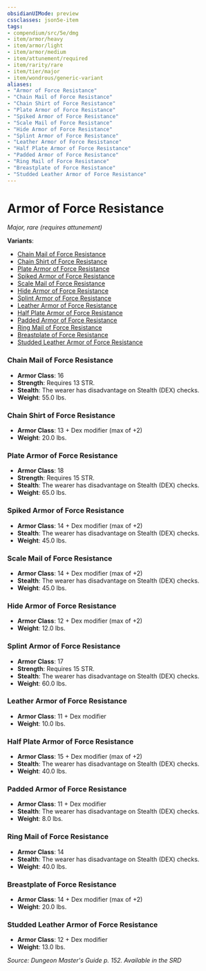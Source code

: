 ```yaml
---
obsidianUIMode: preview
cssclasses: json5e-item
tags:
- compendium/src/5e/dmg
- item/armor/heavy
- item/armor/light
- item/armor/medium
- item/attunement/required
- item/rarity/rare
- item/tier/major
- item/wondrous/generic-variant
aliases: 
- "Armor of Force Resistance"
- "Chain Mail of Force Resistance"
- "Chain Shirt of Force Resistance"
- "Plate Armor of Force Resistance"
- "Spiked Armor of Force Resistance"
- "Scale Mail of Force Resistance"
- "Hide Armor of Force Resistance"
- "Splint Armor of Force Resistance"
- "Leather Armor of Force Resistance"
- "Half Plate Armor of Force Resistance"
- "Padded Armor of Force Resistance"
- "Ring Mail of Force Resistance"
- "Breastplate of Force Resistance"
- "Studded Leather Armor of Force Resistance"
---
```

# Armor of Force Resistance
*Major, rare (requires attunement)*  


**Variants**:
- [Chain Mail of Force Resistance](#Chain%20Mail%20of%20Force%20Resistance)
- [Chain Shirt of Force Resistance](#Chain%20Shirt%20of%20Force%20Resistance)
- [Plate Armor of Force Resistance](#Plate%20Armor%20of%20Force%20Resistance)
- [Spiked Armor of Force Resistance](#Spiked%20Armor%20of%20Force%20Resistance)
- [Scale Mail of Force Resistance](#Scale%20Mail%20of%20Force%20Resistance)
- [Hide Armor of Force Resistance](#Hide%20Armor%20of%20Force%20Resistance)
- [Splint Armor of Force Resistance](#Splint%20Armor%20of%20Force%20Resistance)
- [Leather Armor of Force Resistance](#Leather%20Armor%20of%20Force%20Resistance)
- [Half Plate Armor of Force Resistance](#Half%20Plate%20Armor%20of%20Force%20Resistance)
- [Padded Armor of Force Resistance](#Padded%20Armor%20of%20Force%20Resistance)
- [Ring Mail of Force Resistance](#Ring%20Mail%20of%20Force%20Resistance)
- [Breastplate of Force Resistance](#Breastplate%20of%20Force%20Resistance)
- [Studded Leather Armor of Force Resistance](#Studded%20Leather%20Armor%20of%20Force%20Resistance)

### Chain Mail of Force Resistance

- **Armor Class**: 16
- **Strength**: Requires 13 STR.
- **Stealth**: The wearer has disadvantage on Stealth (DEX) checks.
- **Weight**: 55.0 lbs.

### Chain Shirt of Force Resistance

- **Armor Class**: 13 + Dex modifier (max of +2)
- **Weight**: 20.0 lbs.

### Plate Armor of Force Resistance

- **Armor Class**: 18
- **Strength**: Requires 15 STR.
- **Stealth**: The wearer has disadvantage on Stealth (DEX) checks.
- **Weight**: 65.0 lbs.

### Spiked Armor of Force Resistance

- **Armor Class**: 14 + Dex modifier (max of +2)
- **Stealth**: The wearer has disadvantage on Stealth (DEX) checks.
- **Weight**: 45.0 lbs.

### Scale Mail of Force Resistance

- **Armor Class**: 14 + Dex modifier (max of +2)
- **Stealth**: The wearer has disadvantage on Stealth (DEX) checks.
- **Weight**: 45.0 lbs.

### Hide Armor of Force Resistance

- **Armor Class**: 12 + Dex modifier (max of +2)
- **Weight**: 12.0 lbs.

### Splint Armor of Force Resistance

- **Armor Class**: 17
- **Strength**: Requires 15 STR.
- **Stealth**: The wearer has disadvantage on Stealth (DEX) checks.
- **Weight**: 60.0 lbs.

### Leather Armor of Force Resistance

- **Armor Class**: 11 + Dex modifier
- **Weight**: 10.0 lbs.

### Half Plate Armor of Force Resistance

- **Armor Class**: 15 + Dex modifier (max of +2)
- **Stealth**: The wearer has disadvantage on Stealth (DEX) checks.
- **Weight**: 40.0 lbs.

### Padded Armor of Force Resistance

- **Armor Class**: 11 + Dex modifier
- **Stealth**: The wearer has disadvantage on Stealth (DEX) checks.
- **Weight**: 8.0 lbs.

### Ring Mail of Force Resistance

- **Armor Class**: 14
- **Stealth**: The wearer has disadvantage on Stealth (DEX) checks.
- **Weight**: 40.0 lbs.

### Breastplate of Force Resistance

- **Armor Class**: 14 + Dex modifier (max of +2)
- **Weight**: 20.0 lbs.

### Studded Leather Armor of Force Resistance

- **Armor Class**: 12 + Dex modifier
- **Weight**: 13.0 lbs.


*Source: Dungeon Master's Guide p. 152. Available in the <span title='Systems Reference Document (5.1)'>SRD</span>*